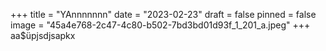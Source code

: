 +++
title = "YAnnnnnnn"
date = "2023-02-23"
draft = false
pinned = false
image = "45a4e768-2c47-4c80-b502-7bd3bd01d93f_1_201_a.jpeg"
+++
aa$üpjsdjsapkx